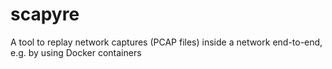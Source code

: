 # scapyre
A tool to replay network captures (PCAP files) inside a network end-to-end, e.g. by using Docker containers
